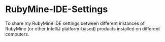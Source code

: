 # RubyMine-IDE-Settings
To share my RubyMine IDE settings between different instances of RubyMine (or other IntelliJ platform-based) products installed on different computers.
